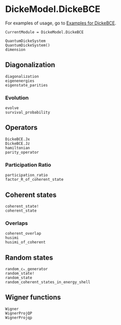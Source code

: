 # DickeModel.DickeBCE
For examples of usage, go to  [Examples for DickeBCE](@ref).
```@meta
CurrentModule = DickeModel.DickeBCE
```
```@docs
QuantumDickeSystem
QuantumDickeSystem()
dimension
```
## Diagonalization
```@docs
diagonalization
eigenenergies
eigenstate_parities
```
### Evolution
```@docs
evolve
survival_probability
```
## Operators
```@docs
DickeBCE.Jx
DickeBCE.Jz
hamiltonian
parity_operator
```
### Participation Ratio
```@docs
participation_ratio
factor_R_of_coherent_state
```

## Coherent states
```@docs
coherent_state!
coherent_state
```
### Overlaps 
```@docs
coherent_overlap
husimi
husimi_of_coherent
```

## Random states 
```@docs
random_cₖ_generator
random_state!
random_state
random_coherent_states_in_energy_shell
```
## Wigner functions
```@docs
Wigner 
WignerProjQP
WignerProjqp
```